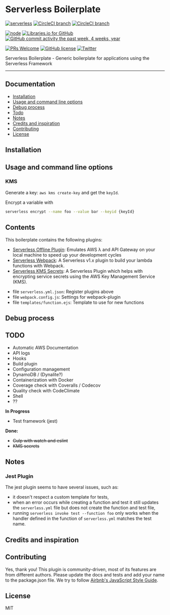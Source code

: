 # Serverless Boilerplate

[![serverless](http://public.serverless.com/badges/v3.svg)](http://www.serverless.com)
[![CircleCI branch](https://img.shields.io/circleci/project/github/nielsgl/serverless-boilerplate/master.svg?label=master%20build)](https://circleci.com/gh/nielsgl/serverless-boilerplate/tree/master)
[![CircleCI branch](https://img.shields.io/circleci/project/github/nielsgl/serverless-boilerplate/develop.svg?label=develop%20build)](https://circleci.com/gh/nielsgl/serverless-boilerplate/tree/develop)

[![node](https://img.shields.io/node/v/gh-badges.svg)]()
[![Libraries.io for GitHub](https://img.shields.io/librariesio/github/nielsgl/serverless-boilerplate.svg)](https://img.shields.io/librariesio/github/nielsgl/serverless-boilerplate.svg)
[![GitHub commit activity the past week, 4 weeks, year](https://img.shields.io/github/commit-activity/y/nielsgl/serverless-boilerplate.svg)](https://img.shields.io/github/commit-activity/y/nielsgl/serverless-boilerplate.svg)

[![PRs Welcome](https://img.shields.io/badge/PRs-welcome-brightgreen.svg)](#contributing)
[![GitHub license](https://img.shields.io/badge/license-MIT-blue.svg)](https://raw.githubusercontent.com/nielsgl/serverless-boilerplate/master/LICENSE)
[![Twitter](https://img.shields.io/twitter/url/https/github.com/nielsgl/serverless-boilerplate.svg?style=social)](https://twitter.com/intent/tweet?text=Wow:&url=%5Bobject%20Object%5D)
<!-- ([![GitHub](https://img.shields.io/github/downloads/nielsgl/serverless-boilerplate/total.svg)](https://img.shields.io/github/downloads/nielsgl/serverless-boilerplate/total.svg)
[![GitHub issues](https://img.shields.io/github/issues/nielsgl/serverless-boilerplate.svg)](https://github.com/nielsgl/serverless-boilerplate/issues)
[![GitHub stars](https://img.shields.io/github/stars/nielsgl/serverless-boilerplate.svg)](https://github.com/nielsgl/serverless-boilerplate/stargazers)
[![GitHub forks](https://img.shields.io/github/forks/nielsgl/serverless-boilerplate.svg)](https://github.com/nielsgl/serverless-boilerplate/network) -->




Serverless Boilerplate - Generic boilerplate for applications using the Serverless Framework

---

## Documentation

- [Installation](#installation)
- [Usage and command line options](#usage-and-command-line-options)
- [Debug process](#debug-process)
- [Todo](#todo)
- [Notes](#notes)
- [Credits and inspiration](#credits-and-inspiration)
- [Contributing](#contributing)
- [License](#license)

## Installation

## Usage and command line options


### KMS

Generate a key: `aws kms create-key` and get the `keyId`.

Encrypt a variable with

```bash
serverless encrypt --name foo --value bar --keyid {keyId}
```

## Contents

This boilerplate contains the following plugins:

- [Serverless Offline Plugin](https://github.com/dherault/serverless-offline): Emulates AWS λ and API Gateway on your local machine to speed up your development cycles
- [Serverless Webpack](https://github.com/serverless-heaven/serverless-webpack): A Serverless v1.x plugin to build your lambda functions with Webpack.
- [Serverless KMS Secrets](https://github.com/SC5/serverless-kms-secrets): A Serverless Plugin which helps with encrypting service secrets using the AWS Key Management Service (KMS).
<!-- - plugin [serverless-mocha-plugin](https://github.com/SC5/serverless-mocha-plugin): enable test driven development using mocha, creation of functions from command line -->
- file `serverless.yml.json`: Register plugins above
- file `webpack.config.js`: Settings for webpack-plugin
- file `templates/function.ejs`: Template to use for new functions

## Debug process

## TODO

- Automatic AWS Documentation
- API logs
- Hooks
- Build plugin
- Configuration management
- DynamoDB / (Dynalite?)
- Containerization with Docker
- Coverage check with Coveralls / Codecov
- Quality check with CodeClimate
- Shell
- ??

**In Progress**
- Test framework (jest)

**Done:**
- ~~Gulp with watch and eslint~~
- ~~KMS secrets~~

## Notes

### Jest Plugin

The jest plugin seems to have several issues, such as:
- it doesn't respect a custom template for tests,
- when an error occurs while creating a function and test it still updates the `serverless.yml` file but does not create the function and test file,
- running `serverless invoke test --function foo` only works when the handler defined in the function of `serverless.yml` matches the test name.


## Credits and inspiration

## Contributing

Yes, thank you!
This plugin is community-driven, most of its features are from different authors.
Please update the docs and tests and add your name to the package.json file.
We try to follow [Airbnb's JavaScript Style Guide](https://github.com/airbnb/javascript).

## License

MIT
